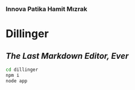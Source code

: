 ### Innova Patika Hamit Mızrak
# Dillinger
## _The Last Markdown Editor, Ever_

```sh 
cd dillinger
npm i
node app
```

